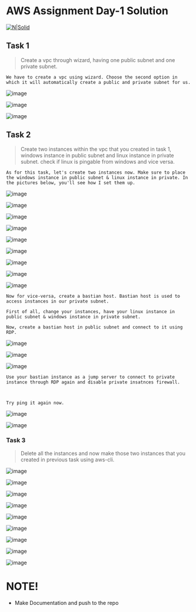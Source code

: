 # AWS Assignment Day-1 Solution

[![N|Solid](https://upload.wikimedia.org/wikipedia/commons/thumb/5/5c/AWS_Simple_Icons_AWS_Cloud.svg/100px-AWS_Simple_Icons_AWS_Cloud.svg.png)](https://nodesource.com/products/nsolid)


## Task 1

> Create a vpc through wizard, having one public subnet and one private subnet.




	We have to create a vpc using wizard. Choose the second option in which it will automatically create a public and private subnet for us.




	
![image](image/1.png)





![image](image/2.png)





![image](image/3.png)





## Task 2
> Create two instances within the vpc that you created in task 1, windows instance in public subnet and linux instance in private subnet. check if linux is pingable from windows and vice versa.





	As for this task, let's create two instances now. Make sure to place the windows instance in public subnet & linux instance in private. In the pictures below, you'll see how I set them up.





![image](image/4.png)




![image](image/5.png)




![image](image/6.png)
	


![image](image/7.png)




![image](image/8.png)




![image](image/9.png)




![image](image/10.png)




![image](image/11.png)




![image](image/12.png)





	Now for vice-versa, create a bastian host. Bastian host is used to access instances in our private subnet. 

	First of all, change your instances, have your linux instance in public subnet & windows instance in private subnet.

	Now, create a bastian host in public subnet and connect to it using RDP.




![image](image/13.png)




![image](image/14.png)




![image](image/15.png)





	Use your bastian instance as a jump server to connect to private instance through RDP again and disable private insatnces firewall.



	Try ping it again now.




![image](image/16.png)




![image](image/17.png) 




### Task 3
> Delete all the instances and now make those two instances that you created in previous task using aws-cli.



![image](image/18.png)



![image](image/19.png)



![image](image/20.png)



![image](image/21.png)



![image](image/22.png)



![image](image/23.png)



![image](image/24.png)



![image](image/25.png)



![image](image/26.png)



#  NOTE!
  - Make Documentation and push to the repo

